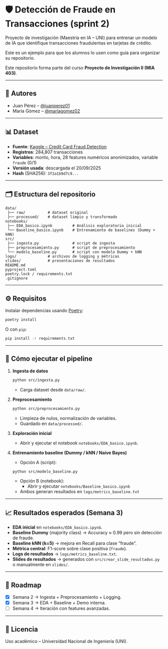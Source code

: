 # 🛡️ Detección de Fraude en Transacciones (sprint 2)

Proyecto de investigación (Maestría en IA – UNI) para entrenar un modelo de IA que identifique transacciones fraudulentas en tarjetas de crédito. 

Este es un ejemplo para que los alumnos lo usen como guía para organizar su repositorio.

Este repositorio forma parte del curso **Proyecto de Investigación II (MIA 403)**.

---

## 👥 Autores
- Juan Pérez – [@juanperez01](https://github.com/juanperez01)
- María Gómez – [@mariagomez02](https://github.com/mariagomez02)

---

## 📊 Dataset
- **Fuente**: [Kaggle – Credit Card Fraud Detection](https://www.kaggle.com/mlg-ulb/creditcardfraud)  
- **Registros**: 284,807 transacciones  
- **Variables**: monto, hora, 28 features numéricos anonimizados, variable `fraude` (0/1)  
- **Versión usada**: descargada el 20/09/2025  
- **Hash** (SHA256): `3f2a1b9d7c9...`  

---

## 🗂️ Estructura del repositorio
```
data/
 ├── raw/          # dataset original
 ├── processed/    # dataset limpio y transformado
notebooks/         
 ├── EDA_basico.ipynb         # Análisis exploratorio inicial
 └── Baseline_basico.ipynb    # Entrenamiento de baselines (Dummy + kNN)
src/               
 ├── ingesta.py               # script de ingesta
 ├── preprocesamiento.py      # script de preprocesamiento
 └── modelo_baseline.py       # script con modelo Dummy + kNN
logs/              # archivos de logging y métricas
slides/            # presentaciones de resultados
README.md
pyproject.toml
poetry.lock / requirements.txt
.gitignore
```

---

## ⚙️ Requisitos
Instalar dependencias usando [Poetry](https://python-poetry.org/):  
```bash
poetry install
```
O con `pip`:  
```bash
pip install -r requirements.txt
```

---

## 🚀 Cómo ejecutar el pipeline
1. **Ingesta de datos**  
   ```bash
   python src/ingesta.py
   ```
   - Carga dataset desde `data/raw/`.

2. **Preprocesamiento**  
   ```bash
   python src/preprocesamiento.py
   ```
   - Limpieza de nulos, normalización de variables.  
   - Guardado en `data/processed/`.

3. **Exploración inicial**  
   - Abrir y ejecutar el notebook `notebooks/EDA_basico.ipynb`.

4. **Entrenamiento baseline (Dummy / kNN / Naive Bayes)**
   - Opción A (script): 
   ```bash
   python src/modelo_baseline.py
   ```
   - Opción B (notebook):  
     - Abrir y ejecutar `notebooks/Baseline_basico.ipynb`  
   - Ambos generan resultados en `logs/metrics_baseline.txt`

---

## 📈 Resultados esperados (Semana 3)
- **EDA inicial** en `notebooks/EDA_basico.ipynb`.  
- **Baseline Dummy** (majority class) → Accuracy ≈ 0.99 pero sin detección de fraude.  
- **Baseline kNN (k=5)** → mejora en Recall para clase “fraude”.  
- **Métrica central**: F1-score sobre clase positiva (`fraude`).  
- **Logs de resultados** → `logs/metrics_baseline.txt`.  
- **Slides de resultados** → generados con `src/crear_slide_resultados.py` o manualmente en `slides/`.  
---

## 📌 Roadmap
- [x] Semana 2 → Ingesta + Preprocesamiento + Logging.  
- [x] Semana 3 → EDA + Baseline + Demo interna.  
- [ ] Semana 4 → Iteración con features avanzadas.  

---

## 📜 Licencia
Uso académico – Universidad Nacional de Ingeniería (UNI).
